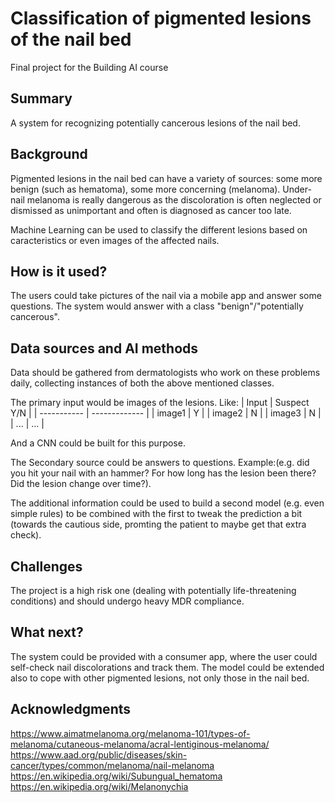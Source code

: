 # Classification of pigmented lesions of the nail bed

Final project for the Building AI course

## Summary

A system for recognizing potentially cancerous lesions of the nail bed.


## Background

Pigmented lesions in the nail bed can have a variety of sources: some more benign (such as hematoma), some more concerning (melanoma). 
Under-nail melanoma is really dangerous as the discoloration is often neglected or dismissed as unimportant and often is diagnosed as cancer too late.

Machine Learning can be used to classify the different lesions based on caracteristics or even images of the affected nails.

## How is it used?

The users could take pictures of the nail via a mobile app and answer some questions. The system would answer with a class "benign"/"potentially cancerous".

## Data sources and AI methods

Data should be gathered from dermatologists who work on these problems daily, collecting instances of both the above mentioned classes. 

The primary input would be images of the lesions. Like:
| Input       | Suspect Y/N   |
| ----------- | ------------- |
| image1      | Y             |
| image2      | N             |
| image3      | N             |
| ...         | ...           |

And a CNN could be built for this purpose.

The Secondary source could be answers to questions. Example:(e.g. did you hit your nail with an hammer? For how long has the lesion been there? Did the lesion change over time?).

The additional information could be used to build a second model (e.g. even simple rules) to be combined with the first to tweak the prediction a bit (towards the cautious side, promting the patient to maybe get that extra check).

## Challenges

The project is a high risk one (dealing with potentially life-threatening conditions) and should undergo heavy MDR compliance.

## What next?

The system could be provided with a consumer app, where the user could self-check nail discolorations and track them.
The model could be extended also to cope with other pigmented lesions, not only those in the nail bed.

## Acknowledgments

https://www.aimatmelanoma.org/melanoma-101/types-of-melanoma/cutaneous-melanoma/acral-lentiginous-melanoma/
https://www.aad.org/public/diseases/skin-cancer/types/common/melanoma/nail-melanoma
https://en.wikipedia.org/wiki/Subungual_hematoma
https://en.wikipedia.org/wiki/Melanonychia

